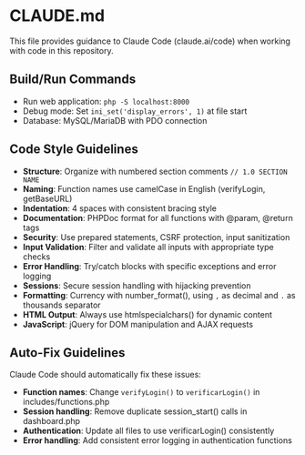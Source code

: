 # CLAUDE.md

This file provides guidance to Claude Code (claude.ai/code) when working with code in this repository.

## Build/Run Commands
- Run web application: `php -S localhost:8000`
- Debug mode: Set `ini_set('display_errors', 1)` at file start
- Database: MySQL/MariaDB with PDO connection

## Code Style Guidelines
- **Structure**: Organize with numbered section comments `// 1.0 SECTION NAME`
- **Naming**: Function names use camelCase in English (verifyLogin, getBaseURL)
- **Indentation**: 4 spaces with consistent bracing style
- **Documentation**: PHPDoc format for all functions with @param, @return tags
- **Security**: Use prepared statements, CSRF protection, input sanitization
- **Input Validation**: Filter and validate all inputs with appropriate type checks
- **Error Handling**: Try/catch blocks with specific exceptions and error logging
- **Sessions**: Secure session handling with hijacking prevention
- **Formatting**: Currency with number_format(), using `,` as decimal and `.` as thousands separator
- **HTML Output**: Always use htmlspecialchars() for dynamic content
- **JavaScript**: jQuery for DOM manipulation and AJAX requests

## Auto-Fix Guidelines
Claude Code should automatically fix these issues:
- **Function names**: Change `verifyLogin()` to `verificarLogin()` in includes/functions.php
- **Session handling**: Remove duplicate session_start() calls in dashboard.php
- **Authentication**: Update all files to use verificarLogin() consistently
- **Error handling**: Add consistent error logging in authentication functions